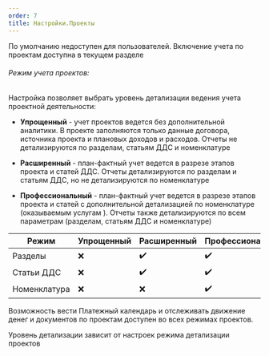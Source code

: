 ```yaml
---
order: 7
title: Настройки.Проекты
---
```


По умолчанию  недоступен для пользователей. Включение учета по проектам доступна в текущем  разделе

###### Режим учета проектов:

Настройка позволяет выбрать уровень детализации ведения учета проектной деятельности:

-  **Упрощенный** - учет проектов ведется без дополнительной аналитики. В проекте заполняются только данные договора, источника проекта и плановых доходов и расходов. Отчеты не детализируются по разделам, статьям ДДС и номенклатуре

-  **Расширенный** - план-фактный учет ведется в разрезе этапов проекта и статей ДДС. Отчеты детализируются по разделам и статьям ДДС, но не детализируются по номенклатуре

-  **Профессиональный** - план-фактный учет ведется в разрезе этапов проекта и статей с дополнительной детализацией по номенклатуре (оказываемым услугам ). Отчеты также детализируются по всем параметрам (разделам, статьям ДДС и номенклатуре)

| Режим        | Упрощенный | Расширенный | Профессиональный |
|--------------|------------|-------------|------------------|
| Разделы      | ❌          | ✔️          | ✔️               |
| Статьи ДДС   | ❌          | ✔️          | ✔️               |
| Номенклатура | ❌          | ❌           | ✔️               |



Возможность вести Платежный календарь и отслеживать движение денег и документов по проектам доступен во всех режимах проектов.

Уровень детализации зависит от настроек режима детализации проектов